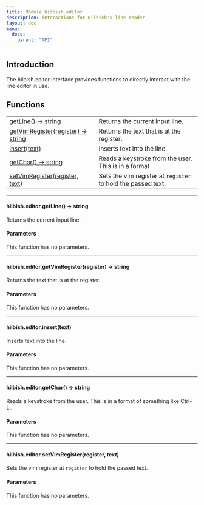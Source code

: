 ```yaml
---
title: Module hilbish.editor
description: interactions for Hilbish's line reader
layout: doc
menu:
  docs:
    parent: "API"
---
```


## Introduction
The hilbish.editor interface provides functions to
directly interact with the line editor in use.

## Functions
|||
|----|----|
|<a href="#editor.getLine">getLine() -> string</a>|Returns the current input line.|
|<a href="#editor.getVimRegister">getVimRegister(register) -> string</a>|Returns the text that is at the register.|
|<a href="#editor.insert">insert(text)</a>|Inserts text into the line.|
|<a href="#editor.getChar">getChar() -> string</a>|Reads a keystroke from the user. This is in a format|
|<a href="#editor.setVimRegister">setVimRegister(register, text)</a>|Sets the vim register at `register` to hold the passed text.|

<hr><div id='editor.getLine'>
<h4 class='heading'>
hilbish.editor.getLine() -> string
<a href="#editor.getLine" class='heading-link'>
	<i class="fas fa-paperclip"></i>
</a>
</h4>

Returns the current input line.
#### Parameters
This function has no parameters.  
</div>

<hr><div id='editor.getVimRegister'>
<h4 class='heading'>
hilbish.editor.getVimRegister(register) -> string
<a href="#editor.getVimRegister" class='heading-link'>
	<i class="fas fa-paperclip"></i>
</a>
</h4>

Returns the text that is at the register.
#### Parameters
This function has no parameters.  
</div>

<hr><div id='editor.insert'>
<h4 class='heading'>
hilbish.editor.insert(text)
<a href="#editor.insert" class='heading-link'>
	<i class="fas fa-paperclip"></i>
</a>
</h4>

Inserts text into the line.
#### Parameters
This function has no parameters.  
</div>

<hr><div id='editor.getChar'>
<h4 class='heading'>
hilbish.editor.getChar() -> string
<a href="#editor.getChar" class='heading-link'>
	<i class="fas fa-paperclip"></i>
</a>
</h4>

Reads a keystroke from the user. This is in a format
of something like Ctrl-L..
#### Parameters
This function has no parameters.  
</div>

<hr><div id='editor.setVimRegister'>
<h4 class='heading'>
hilbish.editor.setVimRegister(register, text)
<a href="#editor.setVimRegister" class='heading-link'>
	<i class="fas fa-paperclip"></i>
</a>
</h4>

Sets the vim register at `register` to hold the passed text.
#### Parameters
This function has no parameters.  
</div>

